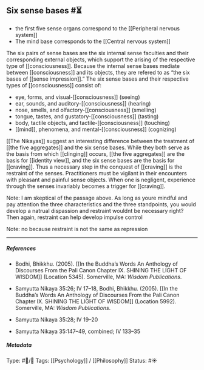 ## Six sense bases  #⏳ 

- the first five sense organs correspond to the [[Peripheral nervous system]]
- The mind base corresponds to the [[Central nervous system]]

The six pairs of sense bases are the six internal sense faculties and their corresponding external objects, which support the arising of the respective type of [[consciousness]]. Because the internal sense bases mediate between [[consciousness]] and its objects, they are refered to as “the six bases of [[sense impression]].” The six sense bases and their respective types of [[consciousness]] consist of:

- eye, forms, and visual-[[consciousness]] (seeing)
- ear, sounds, and auditory-[[consciousness]] (hearing)
- nose, smells, and olfactory-[[consciousness]] (smelling)
- tongue, tastes, and gustatory-[[consciousness]] (tasting)
- body, tactile objects, and tactile-[[consciousness]] (touching)
- [[mind]], phenomena, and mental-[[consciousness]] (cognizing)

[[The Nikayas]] suggest an interesting difference between the treatment of [[the five aggregates]] and the six sense bases. While they both serve as the basis from which [[clinging]] occurs, [[the five aggregates]] are the basis for [[identity view]], and the six sense bases are the basis for [[craving]]. Thus a necessary step in the conquest of [[craving]] is the restraint of the senses. Practitioners must be vigilant in their encounters with pleasant and painful sense objects. When one is negligent, experience through the senses invariably becomes a trigger for [[craving]].

Note: I am skeptical of the passage above. As long as youre mindful and pay attention the three characteristics and the three standpoints, you would develop a natrual dispassion and restraint wouldnt be necessary right? Then again, restraint can help develop impulse control

Note: no because restraint is not the same as repression

___

##### References

- Bodhi, Bhikkhu. (2005). [[In the Buddha’s Words An Anthology of Discourses From the Pali Canon Chapter IX. SHINING THE LIGHT OF WISDOM]] (Location 5345). Somerville, MA: _Wisdom Publications_.

- Samyutta Nikaya 35:26; IV 17–18, Bodhi, Bhikkhu. (2005). [[In the Buddha’s Words An Anthology of Discourses From the Pali Canon Chapter IX. SHINING THE LIGHT OF WISDOM]] (Location 5992). Somerville, MA: _Wisdom Publications_.

- Samyutta Nikaya 35:28; IV 19–20

- Samyutta Nikaya 35:147–49, combined; IV 133–35

##### Metadata

Type: #🔵/🔵 
Tags: [[Psychology]] / [[Philosophy]] 
Status: #☀️ 
